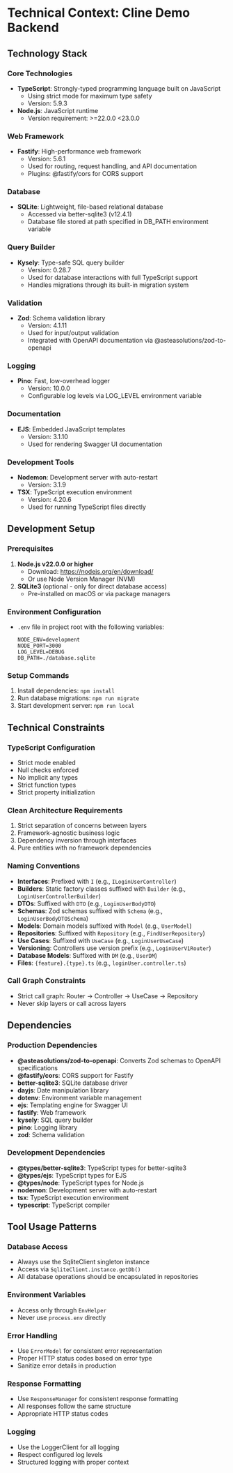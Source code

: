# Technical Context: Cline Demo Backend

## Technology Stack

### Core Technologies
- **TypeScript**: Strongly-typed programming language built on JavaScript
  - Using strict mode for maximum type safety
  - Version: 5.9.3
- **Node.js**: JavaScript runtime
  - Version requirement: >=22.0.0 <23.0.0

### Web Framework
- **Fastify**: High-performance web framework
  - Version: 5.6.1
  - Used for routing, request handling, and API documentation
  - Plugins: @fastify/cors for CORS support

### Database
- **SQLite**: Lightweight, file-based relational database
  - Accessed via better-sqlite3 (v12.4.1)
  - Database file stored at path specified in DB_PATH environment variable

### Query Builder
- **Kysely**: Type-safe SQL query builder
  - Version: 0.28.7
  - Used for database interactions with full TypeScript support
  - Handles migrations through its built-in migration system

### Validation
- **Zod**: Schema validation library
  - Version: 4.1.11
  - Used for input/output validation
  - Integrated with OpenAPI documentation via @asteasolutions/zod-to-openapi

### Logging
- **Pino**: Fast, low-overhead logger
  - Version: 10.0.0
  - Configurable log levels via LOG_LEVEL environment variable

### Documentation
- **EJS**: Embedded JavaScript templates
  - Version: 3.1.10
  - Used for rendering Swagger UI documentation

### Development Tools
- **Nodemon**: Development server with auto-restart
  - Version: 3.1.9
- **TSX**: TypeScript execution environment
  - Version: 4.20.6
  - Used for running TypeScript files directly

## Development Setup

### Prerequisites
1. **Node.js v22.0.0 or higher**
   - Download: https://nodejs.org/en/download/
   - Or use Node Version Manager (NVM)
2. **SQLite3** (optional - only for direct database access)
   - Pre-installed on macOS or via package managers

### Environment Configuration
- `.env` file in project root with the following variables:
  ```
  NODE_ENV=development
  NODE_PORT=3000
  LOG_LEVEL=DEBUG
  DB_PATH=./database.sqlite
  ```

### Setup Commands
1. Install dependencies: `npm install`
2. Run database migrations: `npm run migrate`
3. Start development server: `npm run local`

## Technical Constraints

### TypeScript Configuration
- Strict mode enabled
- Null checks enforced
- No implicit any types
- Strict function types
- Strict property initialization

### Clean Architecture Requirements
1. Strict separation of concerns between layers
2. Framework-agnostic business logic
3. Dependency inversion through interfaces
4. Pure entities with no framework dependencies

### Naming Conventions
- **Interfaces**: Prefixed with `I` (e.g., `ILoginUserController`)
- **Builders**: Static factory classes suffixed with `Builder` (e.g., `LoginUserControllerBuilder`)
- **DTOs**: Suffixed with `DTO` (e.g., `LoginUserBodyDTO`)
- **Schemas**: Zod schemas suffixed with `Schema` (e.g., `LoginUserBodyDTOSchema`)
- **Models**: Domain models suffixed with `Model` (e.g., `UserModel`)
- **Repositories**: Suffixed with `Repository` (e.g., `FindUserRepository`)
- **Use Cases**: Suffixed with `UseCase` (e.g., `LoginUserUseCase`)
- **Versioning**: Controllers use version prefix (e.g., `LoginUserV1Router`)
- **Database Models**: Suffixed with `DM` (e.g., `UserDM`)
- **Files**: `{feature}.{type}.ts` (e.g., `loginUser.controller.ts`)

### Call Graph Constraints
- Strict call graph: Router → Controller → UseCase → Repository
- Never skip layers or call across layers

## Dependencies

### Production Dependencies
- **@asteasolutions/zod-to-openapi**: Converts Zod schemas to OpenAPI specifications
- **@fastify/cors**: CORS support for Fastify
- **better-sqlite3**: SQLite database driver
- **dayjs**: Date manipulation library
- **dotenv**: Environment variable management
- **ejs**: Templating engine for Swagger UI
- **fastify**: Web framework
- **kysely**: SQL query builder
- **pino**: Logging library
- **zod**: Schema validation

### Development Dependencies
- **@types/better-sqlite3**: TypeScript types for better-sqlite3
- **@types/ejs**: TypeScript types for EJS
- **@types/node**: TypeScript types for Node.js
- **nodemon**: Development server with auto-restart
- **tsx**: TypeScript execution environment
- **typescript**: TypeScript compiler

## Tool Usage Patterns

### Database Access
- Always use the SqliteClient singleton instance
- Access via `SqliteClient.instance.getDb()`
- All database operations should be encapsulated in repositories

### Environment Variables
- Access only through `EnvHelper`
- Never use `process.env` directly

### Error Handling
- Use `ErrorModel` for consistent error representation
- Proper HTTP status codes based on error type
- Sanitize error details in production

### Response Formatting
- Use `ResponseManager` for consistent response formatting
- All responses follow the same structure
- Appropriate HTTP status codes

### Logging
- Use the LoggerClient for all logging
- Respect configured log levels
- Structured logging with proper context
